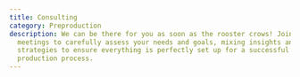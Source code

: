 ```yaml
---
title: Consulting
category: Preproduction
description: We can be there for you as soon as the rooster crows! Joining your
  meetings to carefully assess your needs and goals, mixing insights and
  strategies to ensure everything is perfectly set up for a successful
  production process.
---
```


